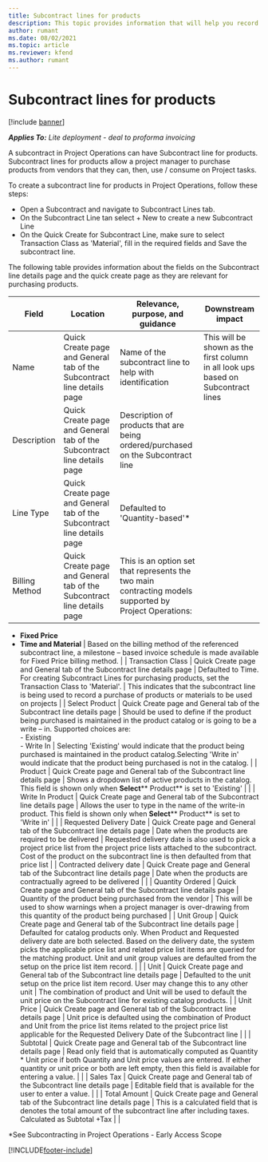 ```yaml
---
title: Subcontract lines for products
description: This topic provides information that will help you record Subcontract lines for Products and how to use the various fields to record the purchase of products from vendors for use on projects and project tasks.
author: rumant
ms.date: 08/02/2021
ms.topic: article
ms.reviewer: kfend 
ms.author: rumant
---
```


# Subcontract lines for products

[!include [banner](../../includes/dataverse-preview.md)]

_**Applies To:** Lite deployment - deal to proforma invoicing_

A subcontract in Project Operations can have Subcontract line for products. Subcontract lines for products allow a project manager to purchase products from vendors that they can, then, use / consume on Project tasks.

To create a subcontract line for products in Project Operations, follow these steps:

- Open a Subcontract and navigate to Subcontract Lines tab.
- On the Subcontract Line tan select + New to create a new Subcontract Line
- On the Quick Create for Subcontract Line, make sure to select Transaction Class as &#39;Material&#39;, fill in the required fields and Save the subcontract line.

The following table provides information about the fields on the Subcontract line details page and the quick create page as they are relevant for purchasing products.

| **Field** | **Location** | **Relevance, purpose, and guidance** | **Downstream impact** |
| --- | --- | --- | --- |
| Name | Quick Create page and General tab of the Subcontract line details page | Name of the subcontract line to help with identification | This will be shown as the first column in all look ups based on Subcontract lines |
| Description | Quick Create page and General tab of the Subcontract line details page | Description of products that are being ordered/purchased on the Subcontract line | |
| Line Type | Quick Create page and General tab of the Subcontract line details page | Defaulted to &#39;Quantity-based&#39;* | |
| Billing Method | Quick Create page and General tab of the Subcontract line details page | This is an option set that represents the two main contracting models supported by Project Operations: <br>
 -  **Fixed Price**<br>
 -  **Time and Material** | Based on the billing method of the referenced subcontract line, a milestone – based invoice schedule is made available for Fixed Price billing method. |
| Transaction Class | Quick Create page and General tab of the Subcontract line details page | Defaulted to Time. For creating Subcontract Lines for purchasing products, set the Transaction Class to &#39;Material&#39;. | This indicates that the subcontract line is being used to record a purchase of products or materials to be used on projects |
| Select Product | Quick Create page and General tab of the Subcontract line details page | Should be used to define if the product being purchased is maintained in the product catalog or is going to be a write – in. Supported choices are:
<br>- Existing
<br>- Write In | Selecting &#39;Existing&#39; would indicate that the product being purchased is maintained in the product catalog.Selecting &#39;Write in&#39; would indicate that the product being purchased is not in the catalog. |
| Product | Quick Create page and General tab of the Subcontract line details page | Shows a dropdown list of active products in the catalog. This field is shown only when **Select**** Product** is set to &#39;Existing&#39; | |
| Write In Product | Quick Create page and General tab of the Subcontract line details page | Allows the user to type in the name of the write-in product. This field is shown only when **Select**** Product** is set to &#39;Write in&#39; | |
| Requested Delivery Date | Quick Create page and General tab of the Subcontract line details page | Date when the products are required to be delivered | Requested delivery date is also used to pick a project price list from the project price lists attached to the subcontract. Cost of the product on the subcontract line is then defaulted from that price list |
| Contracted delivery date | Quick Create page and General tab of the Subcontract line details page | Date when the products are contractually agreed to be delivered | |
| Quantity Ordered | Quick Create page and General tab of the Subcontract line details page | Quantity of the product being purchased from the vendor | This will be used to show warnings when a project manager is over-drawing from this quantity of the product being purchased |
| Unit Group | Quick Create page and General tab of the Subcontract line details page | Defaulted for catalog products only. When Product and Requested delivery date are both selected. Based on the delivery date, the system picks the applicable price list and related price list items are queried for the matching product. Unit and unit group values are defaulted from the setup on the price list item record. | |
| Unit | Quick Create page and General tab of the Subcontract line details page | Defaulted to the unit setup on the price list item record. User may change this to any other unit | The combination of product and Unit will be used to default the unit price on the Subcontract line for existing catalog products. |
| Unit Price | Quick Create page and General tab of the Subcontract line details page | Unit price is defaulted using the combination of Product and Unit from the price list items related to the project price list applicable for the Requested Delivery Date of the Subcontract line | |
| Subtotal | Quick Create page and General tab of the Subcontract line details page | Read only field that is automatically computed as Quantity * Unit price if both Quantity and Unit price values are entered. If either quantity or unit price or both are left empty, then this field is available for entering a value. | |
| Sales Tax | Quick Create page and General tab of the Subcontract line details page | Editable field that is available for the user to enter a value. | |
| Total Amount | Quick Create page and General tab of the Subcontract line details page | This is a calculated field that is denotes the total amount of the subcontract line after including taxes. Calculated as Subtotal +Tax | |

*See Subcontracting in Project Operations - Early Access Scope

[!INCLUDE[footer-include](../../includes/footer-banner.md)]
